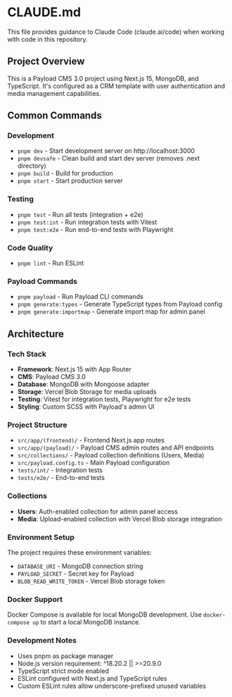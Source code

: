 # CLAUDE.md

This file provides guidance to Claude Code (claude.ai/code) when working with code in this repository.

## Project Overview

This is a Payload CMS 3.0 project using Next.js 15, MongoDB, and TypeScript. It's configured as a CRM template with user authentication and media management capabilities.

## Common Commands

### Development
- `pnpm dev` - Start development server on http://localhost:3000
- `pnpm devsafe` - Clean build and start dev server (removes .next directory)
- `pnpm build` - Build for production
- `pnpm start` - Start production server

### Testing
- `pnpm test` - Run all tests (integration + e2e)
- `pnpm test:int` - Run integration tests with Vitest
- `pnpm test:e2e` - Run end-to-end tests with Playwright

### Code Quality
- `pnpm lint` - Run ESLint

### Payload Commands
- `pnpm payload` - Run Payload CLI commands
- `pnpm generate:types` - Generate TypeScript types from Payload config
- `pnpm generate:importmap` - Generate import map for admin panel

## Architecture

### Tech Stack
- **Framework**: Next.js 15 with App Router
- **CMS**: Payload CMS 3.0
- **Database**: MongoDB with Mongoose adapter
- **Storage**: Vercel Blob Storage for media uploads
- **Testing**: Vitest for integration tests, Playwright for e2e tests
- **Styling**: Custom SCSS with Payload's admin UI

### Project Structure
- `src/app/(frontend)/` - Frontend Next.js app routes
- `src/app/(payload)/` - Payload CMS admin routes and API endpoints
- `src/collections/` - Payload collection definitions (Users, Media)
- `src/payload.config.ts` - Main Payload configuration
- `tests/int/` - Integration tests
- `tests/e2e/` - End-to-end tests

### Collections
- **Users**: Auth-enabled collection for admin panel access
- **Media**: Upload-enabled collection with Vercel Blob storage integration

### Environment Setup
The project requires these environment variables:
- `DATABASE_URI` - MongoDB connection string
- `PAYLOAD_SECRET` - Secret key for Payload
- `BLOB_READ_WRITE_TOKEN` - Vercel Blob storage token

### Docker Support
Docker Compose is available for local MongoDB development. Use `docker-compose up` to start a local MongoDB instance.

### Development Notes
- Uses pnpm as package manager
- Node.js version requirement: ^18.20.2 || >=20.9.0
- TypeScript strict mode enabled
- ESLint configured with Next.js and TypeScript rules
- Custom ESLint rules allow underscore-prefixed unused variables